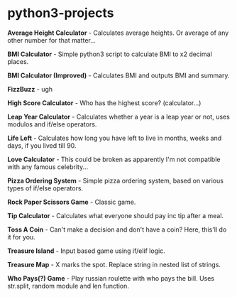 # python3-projects

**Average Height Calculator** - Calculates average heights. Or average of any other number for that matter...

**BMI Calculator** - Simple python3 script to calculate BMI to x2 decimal places.

**BMI Calculator (Improved)** - Calculates BMI and outputs BMI and summary.

**FizzBuzz** - ugh

**High Score Calculator** - Who has the highest score? (calculator...)

**Leap Year Calculator** - Calculates whether a year is a leap year or not, uses modulos and if/else operators.

**Life Left** - Calculates how long you have left to live in months, weeks and days, if you lived till 90.

**Love Calculator** - This could be broken as apparently I'm not compatible with any famous celebrity...

**Pizza Ordering System** - Simple pizza ordering system, based on various types of if/else operators.

**Rock Paper Scissors Game** - Classic game.

**Tip Calculator** - Calculates what everyone should pay inc tip after a meal.

**Toss A Coin** - Can't make a decision and don't have a coin? Here, this'll do it for you.

**Treasure Island** - Input based game using if/elif logic.  

**Treasure Map** - X marks the spot. Replace string in nested list of strings.

**Who Pays(?) Game** - Play russian roulette with who pays the bill. Uses str.split, random module and len function.
